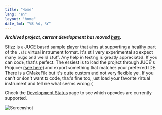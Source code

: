 ```yaml
---
title: "Home"
lang: "en"
layout: "home"
date_fmt: "%B %d, %Y"
---
```

<div markdown="1" class="jumbotron p-4 mb-3">

***Archived project, current development has moved [here].***

Sfizz is a JUCE based sample player that aims at supporting a healthy part of the
`.sfz` virtual instrument format.
It's still very experimental so expect many bugs and weird stuff.
Any help in testing is greatly appreciated.
If you can code, that's perfect.
The easiest is to load the project through JUCE's Projucer [(see here)]
and export something that matches your preferred IDE.
There is a CMakeFile but it's quite custom and not very flexible yet.
If you can't or don't want to code, that's fine too, just load your favorite
virtual instrument and tell me what seems wrong :)

Check the [Development Status] page to see which opcodes are currently supported.

[Development Status]: /status
[here]: https://sfztools.github.com/sfizz
[(see here)]: https://juce.com/discover/stories/projucer-manual

<!--
[![Travis](https://img.shields.io/travis/com/sfztools/sfizz-juce.svg?label=Linux-macOS&style=popout&logo=travis)](https://travis-ci.com/sfztools/sfizz-juce)
[![AppVeyor](https://img.shields.io/appveyor/ci/sfztools/sfizz-juce.svg?label=Windows&style=popout&logo=appveyor)](https://ci.appveyor.com/project/sfztools/sfizz-juce)
-->

![Screenshot](/assets/img/screenshot.png)

</div>

<!--
## Latest News

{% include post.html %}
-->
